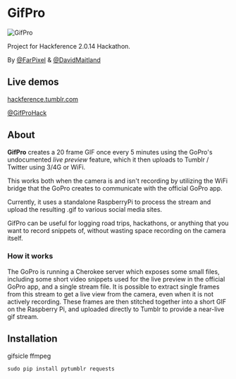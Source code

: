 # GifPro

![GifPro](http://josh.farrant.me/images/gifPro/gifPro.png "GifPro")

Project for Hackference 2.0.14 Hackathon.

By [@FarPixel](https://twitter.com/FarPixel) & [@DavidMaitland](https://twitter.com/DavidMaitland)

## Live demos
[hackference.tumblr.com](http://hackference.tumblr.com/)

[@GifProHack](https://twitter.com/GifProHack)

## About

**GifPro** creates a 20 frame GIF once every 5 minutes using the GoPro's undocumented *live preview* feature, which it then uploads to Tumblr / Twitter using 3/4G or WiFi.

This works both when the camera is and isn't recording by utilizing the WiFi bridge that the GoPro creates to communicate with the official GoPro app.

Currently, it uses a standalone RaspberryPi to process the stream and upload the resulting .gif to various social media sites.

GifPro can be useful for logging road trips, hackathons, or anything that you want to record snippets of, without wasting space recording on the camera itself.

### How it works

The GoPro is running a Cherokee server which exposes some small files, including some short video snippets used for the live preview in the official GoPro app, and a single stream file. It is possible to extract single frames from this stream to get a live view from the camera, even when it is not actively recording. These frames are then stitched together into a short GIF on the Raspberry Pi, and uploaded directly to Tumblr to provide a near-live gif stream.

## Installation

gifsicle
ffmpeg

`sudo pip install pytumblr requests`
